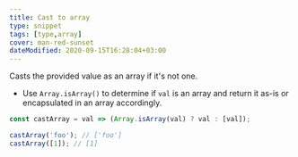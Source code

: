 ```yaml
---
title: Cast to array
type: snippet
tags: [type,array]
cover: man-red-sunset
dateModified: 2020-09-15T16:28:04+03:00
---
```


Casts the provided value as an array if it's not one.

- Use `Array.isArray()` to determine if `val` is an array and return it as-is or encapsulated in an array accordingly.

```js
const castArray = val => (Array.isArray(val) ? val : [val]);
```

```js
castArray('foo'); // ['foo']
castArray([1]); // [1]
```

